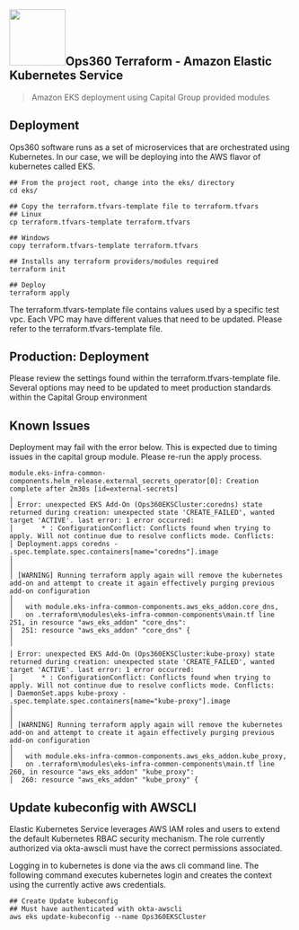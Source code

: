 <div><h2><img src="../alveo-small.png" width="100" height="100">Ops360 Terraform - Amazon Elastic Kubernetes Service</h2></div>

> Amazon EKS deployment using Capital Group provided modules

## Deployment

Ops360 software runs as a set of microservices that are orchestrated using Kubernetes. In our case, we will be deploying into the AWS flavor of kubernetes called EKS.

```shell
## From the project root, change into the eks/ directory
cd eks/

## Copy the terraform.tfvars-template file to terraform.tfvars
## Linux
cp terraform.tfvars-template terraform.tfvars

## Windows
copy terraform.tfvars-template terraform.tfvars

## Installs any terraform providers/modules required
terraform init

## Deploy
terraform apply
```

The terraform.tfvars-template file contains values used by a specific test vpc. Each VPC may have different values that need to be updated. Please refer to the terraform.tfvars-template file.

## Production: Deployment

Please review the settings found within the terraform.tfvars-template file. Several options may need to be updated to meet production standards within the Capital Group environment

## Known Issues

Deployment may fail with the error below. This is expected due to timing issues in the capital group module. Please re-run the apply process.

```shell
module.eks-infra-common-components.helm_release.external_secrets_operator[0]: Creation complete after 2m30s [id=external-secrets]
╷
│ Error: unexpected EKS Add-On (Ops360EKSCluster:coredns) state returned during creation: unexpected state 'CREATE_FAILED', wanted target 'ACTIVE'. last error: 1 error occurred:
│       * : ConfigurationConflict: Conflicts found when trying to apply. Will not continue due to resolve conflicts mode. Conflicts:
│ Deployment.apps coredns - .spec.template.spec.containers[name="coredns"].image
│
│
│ [WARNING] Running terraform apply again will remove the kubernetes add-on and attempt to create it again effectively purging previous add-on configuration
│
│   with module.eks-infra-common-components.aws_eks_addon.core_dns,
│   on .terraform\modules\eks-infra-common-components\main.tf line 251, in resource "aws_eks_addon" "core_dns":
│  251: resource "aws_eks_addon" "core_dns" {
│
╵
│ Error: unexpected EKS Add-On (Ops360EKSCluster:kube-proxy) state returned during creation: unexpected state 'CREATE_FAILED', wanted target 'ACTIVE'. last error: 1 error occurred:
│       * : ConfigurationConflict: Conflicts found when trying to apply. Will not continue due to resolve conflicts mode. Conflicts:
│ DaemonSet.apps kube-proxy - .spec.template.spec.containers[name="kube-proxy"].image
│
│
│ [WARNING] Running terraform apply again will remove the kubernetes add-on and attempt to create it again effectively purging previous add-on configuration
│
│   with module.eks-infra-common-components.aws_eks_addon.kube_proxy,
│   on .terraform\modules\eks-infra-common-components\main.tf line 260, in resource "aws_eks_addon" "kube_proxy":
│  260: resource "aws_eks_addon" "kube_proxy" {
```

## Update kubeconfig with AWSCLI

Elastic Kubernetes Service leverages AWS IAM roles and users to extend the default Kubernetes RBAC security mechanism. The role currently authorized via okta-awscli must have the correct permissions associated.

Logging in to kubernetes is done via the aws cli command line. The following command executes kubernetes login and creates the context using the currently active aws credentials.

```shell
## Create Update kubeconfig
## Must have authenticated with okta-awscli
aws eks update-kubeconfig --name Ops360EKSCluster
```

